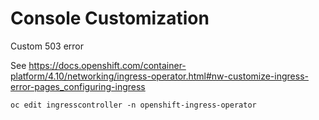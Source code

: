 # Console Customization

Custom 503 error

See https://docs.openshift.com/container-platform/4.10/networking/ingress-operator.html#nw-customize-ingress-error-pages_configuring-ingress

```
oc edit ingresscontroller -n openshift-ingress-operator
```
